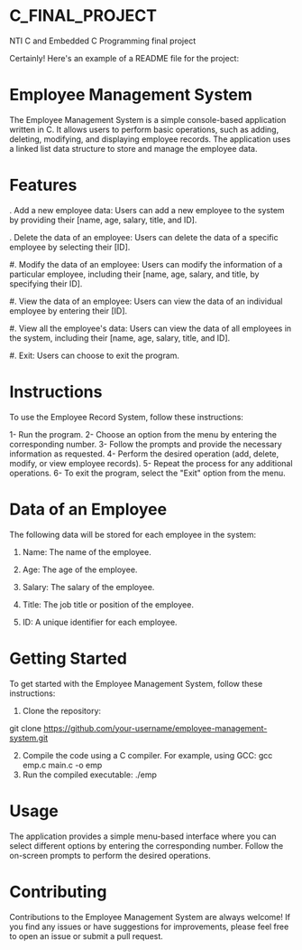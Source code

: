 # C_FINAL_PROJECT

NTI C and Embedded C Programming final project

Certainly! Here's an example of a README file for the project:

# Employee Management System
The Employee Management System is a simple console-based application written in C. It allows users to perform basic operations, such as adding, deleting, modifying, and displaying employee records. The application uses a linked list data structure to store and manage the employee data.

# Features
   . Add a new employee data: Users can add a new employee to the system by providing their [name, age, salary, title, and ID].
  
  . Delete the data of an employee: Users can delete the data of a specific employee by selecting their [ID].
  
  #. Modify the data of an employee: Users can modify the information of a particular employee, including their [name, age, salary, and title, by specifying their ID].
  
  #. View the data of an employee: Users can view the data of an individual employee by entering their [ID].
  
  #. View all the employee's data: Users can view the data of all employees in the system, including their [name, age, salary, title, and ID].
  
  #. Exit: Users can choose to exit the program.

# Instructions
To use the Employee Record System, follow these instructions:

1- Run the program. 2- Choose an option from the menu by entering the corresponding number. 3- Follow the prompts and provide the necessary information as requested. 4- Perform the desired operation (add, delete, modify, or view employee records). 5- Repeat the process for any additional operations. 6- To exit the program, select the "Exit" option from the menu.

# Data of an Employee
The following data will be stored for each employee in the system:

1. Name: The name of the employee.

2. Age: The age of the employee.

3. Salary: The salary of the employee.

4. Title: The job title or position of the employee.

5. ID: A unique identifier for each employee.

# Getting Started
To get started with the Employee Management System, follow these instructions:

1. Clone the repository:

git clone https://github.com/your-username/employee-management-system.git

2. Compile the code using a C compiler. For example, using GCC:
   gcc emp.c main.c -o emp
3. Run the compiled executable:
   ./emp
   
# Usage

The application provides a simple menu-based interface where you can select different options by entering the corresponding number. Follow the on-screen prompts to perform the desired operations.

# Contributing
Contributions to the Employee Management System are always welcome! If you find any issues or have suggestions for improvements, please feel free to open an issue or submit a pull request.
